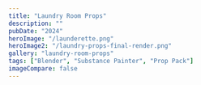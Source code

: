 ```yaml
---
title: "Laundry Room Props"
description: ""
pubDate: "2024"
heroImage: "/launderette.png"
heroImage2: "/laundry-props-final-render.png"
gallery: "laundry-room-props"
tags: ["Blender", "Substance Painter", "Prop Pack"]
imageCompare: false
---
```

